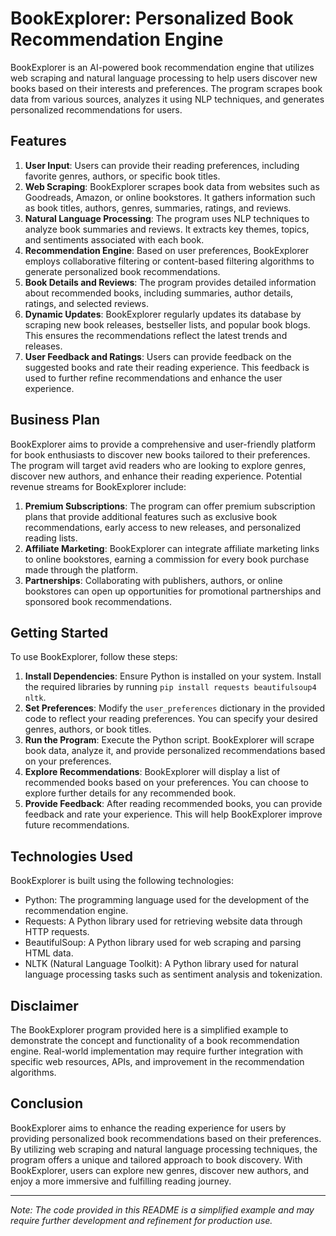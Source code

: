 # BookExplorer: Personalized Book Recommendation Engine

BookExplorer is an AI-powered book recommendation engine that utilizes web scraping and natural language processing to help users discover new books based on their interests and preferences. The program scrapes book data from various sources, analyzes it using NLP techniques, and generates personalized recommendations for users.

## Features

1. **User Input**: Users can provide their reading preferences, including favorite genres, authors, or specific book titles.
2. **Web Scraping**: BookExplorer scrapes book data from websites such as Goodreads, Amazon, or online bookstores. It gathers information such as book titles, authors, genres, summaries, ratings, and reviews.
3. **Natural Language Processing**: The program uses NLP techniques to analyze book summaries and reviews. It extracts key themes, topics, and sentiments associated with each book.
4. **Recommendation Engine**: Based on user preferences, BookExplorer employs collaborative filtering or content-based filtering algorithms to generate personalized book recommendations.
5. **Book Details and Reviews**: The program provides detailed information about recommended books, including summaries, author details, ratings, and selected reviews.
6. **Dynamic Updates**: BookExplorer regularly updates its database by scraping new book releases, bestseller lists, and popular book blogs. This ensures the recommendations reflect the latest trends and releases.
7. **User Feedback and Ratings**: Users can provide feedback on the suggested books and rate their reading experience. This feedback is used to further refine recommendations and enhance the user experience.

## Business Plan
BookExplorer aims to provide a comprehensive and user-friendly platform for book enthusiasts to discover new books tailored to their preferences. The program will target avid readers who are looking to explore genres, discover new authors, and enhance their reading experience. Potential revenue streams for BookExplorer include:

1. **Premium Subscriptions**: The program can offer premium subscription plans that provide additional features such as exclusive book recommendations, early access to new releases, and personalized reading lists.
2. **Affiliate Marketing**: BookExplorer can integrate affiliate marketing links to online bookstores, earning a commission for every book purchase made through the platform.
3. **Partnerships**: Collaborating with publishers, authors, or online bookstores can open up opportunities for promotional partnerships and sponsored book recommendations.

## Getting Started
To use BookExplorer, follow these steps:

1. **Install Dependencies**: Ensure Python is installed on your system. Install the required libraries by running `pip install requests beautifulsoup4 nltk`.
2. **Set Preferences**: Modify the `user_preferences` dictionary in the provided code to reflect your reading preferences. You can specify your desired genres, authors, or book titles.
3. **Run the Program**: Execute the Python script. BookExplorer will scrape book data, analyze it, and provide personalized recommendations based on your preferences.
4. **Explore Recommendations**: BookExplorer will display a list of recommended books based on your preferences. You can choose to explore further details for any recommended book.
5. **Provide Feedback**: After reading recommended books, you can provide feedback and rate your experience. This will help BookExplorer improve future recommendations.

## Technologies Used
BookExplorer is built using the following technologies:

- Python: The programming language used for the development of the recommendation engine.
- Requests: A Python library used for retrieving website data through HTTP requests.
- BeautifulSoup: A Python library used for web scraping and parsing HTML data.
- NLTK (Natural Language Toolkit): A Python library used for natural language processing tasks such as sentiment analysis and tokenization.

## Disclaimer
The BookExplorer program provided here is a simplified example to demonstrate the concept and functionality of a book recommendation engine. Real-world implementation may require further integration with specific web resources, APIs, and improvement in the recommendation algorithms.

## Conclusion
BookExplorer aims to enhance the reading experience for users by providing personalized book recommendations based on their preferences. By utilizing web scraping and natural language processing techniques, the program offers a unique and tailored approach to book discovery. With BookExplorer, users can explore new genres, discover new authors, and enjoy a more immersive and fulfilling reading journey.

---
*Note: The code provided in this README is a simplified example and may require further development and refinement for production use.*